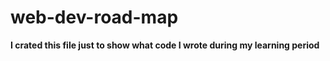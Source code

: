 # web-dev-road-map

**I crated this file just to show what code I wrote during my learning period**
